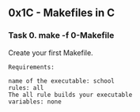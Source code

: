 ## 0x1C - Makefiles in C

### Task 0. make -f 0-Makefile
Create your first Makefile.
```
Requirements:

name of the executable: school
rules: all
The all rule builds your executable
variables: none
```
